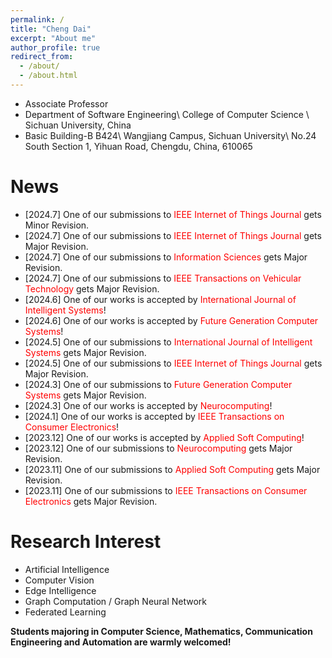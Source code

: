 ```yaml
---
permalink: /
title: "Cheng Dai"
excerpt: "About me"
author_profile: true
redirect_from: 
  - /about/
  - /about.html
---
```


* Associate Professor
* Department of Software Engineering\\
College of Computer Science \\
Sichuan University, China
* Basic Building-B B424\\
Wangjiang Campus, Sichuan University\\
No.24 South Section 1, Yihuan Road, Chengdu, China, 610065

News
======
* [2024.7] One of our submissions to <span style="color: #FF0000">IEEE Internet of Things Journal</span> gets Minor Revision.
* [2024.7] One of our submissions to <span style="color: #FF0000">IEEE Internet of Things Journal</span> gets Major Revision.
* [2024.7] One of our submissions to <span style="color: #FF0000">Information Sciences</span> gets Major Revision.
* [2024.7] One of our submissions to <span style="color: #FF0000">IEEE Transactions on Vehicular Technology</span> gets Major Revision.
* [2024.6] One of our works is accepted by <span style="color: #FF0000">International Journal of Intelligent Systems</span>!
* [2024.6] One of our works is accepted by <span style="color: #FF0000">Future Generation Computer Systems</span>!
* [2024.5] One of our submissions to <span style="color: #FF0000">International Journal of Intelligent Systems</span> gets Major Revision.
* [2024.5] One of our submissions to <span style="color: #FF0000">IEEE Internet of Things Journal</span> gets Major Revision.
* [2024.3] One of our submissions to <span style="color: #FF0000">Future Generation Computer Systems</span> gets Major Revision.
* [2024.3] One of our works is accepted by <span style="color: #FF0000">Neurocomputing</span>!
* [2024.1] One of our works is accepted by <span style="color: #FF0000">IEEE Transactions on Consumer Electronics</span>!
* [2023.12] One of our works is accepted by <span style="color: #FF0000">Applied Soft Computing</span>!
* [2023.12] One of our submissions to <span style="color: #FF0000">Neurocomputing</span> gets Major Revision.
* [2023.11] One of our submissions to <span style="color: #FF0000">Applied Soft Computing</span> gets Major Revision.
* [2023.11] One of our submissions to <span style="color: #FF0000">IEEE Transactions on Consumer Electronics</span> gets Major Revision.<br/>

Research Interest
======
* Artificial Intelligence
* Computer Vision
* Edge Intelligence
* Graph Computation / Graph Neural Network
* Federated Learning<br/>

**Students majoring in Computer Science, Mathematics, Communication Engineering and Automation are warmly welcomed!**
